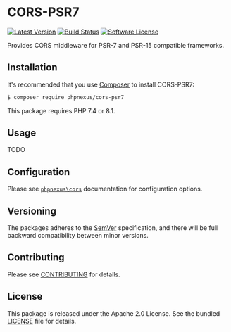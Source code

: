 # CORS-PSR7

[![Latest Version](http://img.shields.io/packagist/v/phpnexus/cors-psr7.svg?style=flat-square)](https://github.com/phpnexus/cors-psr7/releases)
[![Build Status](https://img.shields.io/travis/phpnexus/cors-psr7/master.svg?style=flat-square)](https://travis-ci.org/phpnexus/cors-psr7)
[![Software License](https://img.shields.io/badge/license-Apache_2.0-brightgreen.svg?style=flat-square)](LICENSE.md)

Provides CORS middleware for PSR-7 and PSR-15 compatible frameworks.

## Installation

It's recommended that you use [Composer](https://getcomposer.org/) to install CORS-PSR7:

```bash
$ composer require phpnexus/cors-psr7
```

This package requires PHP 7.4 or 8.1.

## Usage

TODO

## Configuration

Please see [`phpnexus\cors`](https://github.com/phpnexus/cors) documentation for configuration options.

## Versioning

The packages adheres to the [SemVer](http://semver.org/) specification, and there will be full backward compatibility between minor versions.

## Contributing

Please see [CONTRIBUTING](CONTRIBUTING.md) for details.

## License

This package is released under the Apache 2.0 License. See the bundled [LICENSE](https://github.com/phpnexus/cors/blob/master/LICENSE) file for details.
